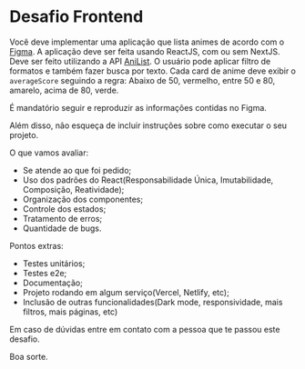 # Desafio Frontend

Você deve implementar uma aplicação que lista animes de acordo com o [Figma](https://www.figma.com/file/PPvIPPITdlgZo9CeGDVezk/DesafioWinnin?type=design&node-id=3396%3A64&mode=dev).
A aplicação deve ser feita usando ReactJS, com ou sem NextJS.
Deve ser feito utilizando a API [AniList](https://docs.anilist.co/guide/graphql/).
O usuário pode aplicar filtro de formatos e também fazer busca por texto.
Cada card de anime deve exibir o `averageScore` seguindo a regra: Abaixo de 50, vermelho, entre 50 e 80, amarelo, acima de 80, verde.

É mandatório seguir e reproduzir as informações contidas no Figma.

Além disso, não esqueça de incluir instruções sobre como executar o seu projeto.

O que vamos avaliar:
- Se atende ao que foi pedido;
- Uso dos padrões do React(Responsabilidade Única, Imutabilidade, Composição, Reatividade);
- Organização dos componentes;
- Controle dos estados;
- Tratamento de erros;
- Quantidade de bugs.

Pontos extras:
- Testes unitários;
- Testes e2e;
- Documentação;
- Projeto rodando em algum serviço(Vercel, Netlify, etc);
- Inclusão de outras funcionalidades(Dark mode, responsividade, mais filtros, mais páginas, etc)

Em caso de dúvidas entre em contato com a pessoa que te passou este desafio.

Boa sorte.
